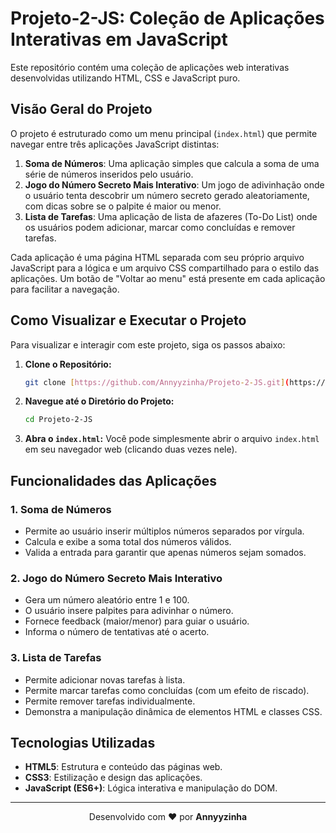 # Projeto-2-JS: Coleção de Aplicações Interativas em JavaScript

Este repositório contém uma coleção de aplicações web interativas desenvolvidas utilizando HTML, CSS e JavaScript puro.

## Visão Geral do Projeto

O projeto é estruturado como um menu principal (`index.html`) que permite navegar entre três aplicações JavaScript distintas:

1.  **Soma de Números**: Uma aplicação simples que calcula a soma de uma série de números inseridos pelo usuário.
2.  **Jogo do Número Secreto Mais Interativo**: Um jogo de adivinhação onde o usuário tenta descobrir um número secreto gerado aleatoriamente, com dicas sobre se o palpite é maior ou menor.
3.  **Lista de Tarefas**: Uma aplicação de lista de afazeres (To-Do List) onde os usuários podem adicionar, marcar como concluídas e remover tarefas.

Cada aplicação é uma página HTML separada com seu próprio arquivo JavaScript para a lógica e um arquivo CSS compartilhado para o estilo das aplicações. Um botão de "Voltar ao menu" está presente em cada aplicação para facilitar a navegação.

## Como Visualizar e Executar o Projeto

Para visualizar e interagir com este projeto, siga os passos abaixo:

1.  **Clone o Repositório:**
    ```bash
    git clone [https://github.com/Annyyzinha/Projeto-2-JS.git](https://github.com/Annyyzinha/Projeto-2-JS.git)
    ```
2.  **Navegue até o Diretório do Projeto:**
    ```bash
    cd Projeto-2-JS
    ```
3.  **Abra o `index.html`:**
    Você pode simplesmente abrir o arquivo `index.html` em seu navegador web (clicando duas vezes nele).

## Funcionalidades das Aplicações

### 1. Soma de Números
* Permite ao usuário inserir múltiplos números separados por vírgula.
* Calcula e exibe a soma total dos números válidos.
* Valida a entrada para garantir que apenas números sejam somados.

### 2. Jogo do Número Secreto Mais Interativo
* Gera um número aleatório entre 1 e 100.
* O usuário insere palpites para adivinhar o número.
* Fornece feedback (maior/menor) para guiar o usuário.
* Informa o número de tentativas até o acerto.

### 3. Lista de Tarefas
* Permite adicionar novas tarefas à lista.
* Permite marcar tarefas como concluídas (com um efeito de riscado).
* Permite remover tarefas individualmente.
* Demonstra a manipulação dinâmica de elementos HTML e classes CSS.

## Tecnologias Utilizadas

* **HTML5**: Estrutura e conteúdo das páginas web.
* **CSS3**: Estilização e design das aplicações.
* **JavaScript (ES6+)**: Lógica interativa e manipulação do DOM.

---
<div align="center">
  Desenvolvido com ❤️ por <strong>Annyyzinha</strong>
</div>
